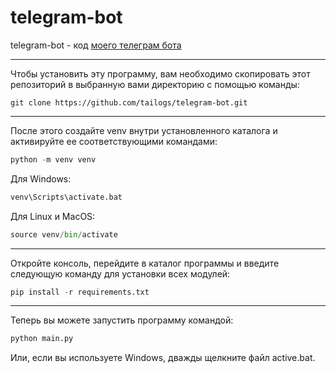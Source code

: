 # telegram-bot
telegram-bot - код <a href="https://t.me/TailogsTelegramBot">моего телеграм бота</a>

---

Чтобы установить эту программу, вам необходимо скопировать этот репозиторий в выбранную вами директорию с помощью команды:

```git
git clone https://github.com/tailogs/telegram-bot.git
```

---

После этого создайте venv внутри установленного каталога и активируйте ее соответствующими командами:

```python
python -m venv venv
```

Для Windows:

```python
venv\Scripts\activate.bat
```

Для Linux и MacOS:

```python
source venv/bin/activate
```

---

Откройте консоль, перейдите в каталог программы и введите следующую команду для установки всех модулей:

```python
pip install -r requirements.txt
```

---

Теперь вы можете запустить программу командой:

```python
python main.py
```

Или, если вы используете Windows, дважды щелкните файл active.bat.

